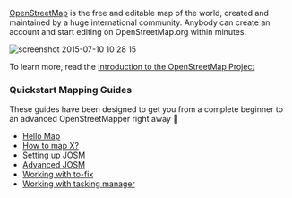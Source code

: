 [OpenStreetMap](http://www.openstreetmap.org) is the free and editable map of the world, created and maintained by a huge international community. Anybody can create an account and start editing on OpenStreetMap.org within minutes.

![screenshot 2015-07-10 10 28 15](https://cloud.githubusercontent.com/assets/126868/8612454/7b55cf86-26ee-11e5-967a-4eb9a0cb76d9.png)

To learn more, read the [Introduction to the OpenStreetMap Project](http://www.citylab.com/design/2015/06/who-owns-the-digital-map-of-the-world/396119/)

### Quickstart Mapping Guides
These guides have been designed to get you from a complete beginner to an advanced OpenStreetMapper right away :rocket: 
- [Hello Map]()
- [How to map X?]()
- [Setting up JOSM]()
- [Advanced JOSM]()
- [Working with to-fix]()
- [Working with tasking manager]()